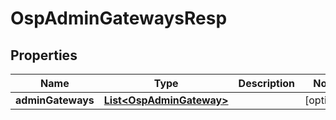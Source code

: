 # OspAdminGatewaysResp

## Properties
Name | Type | Description | Notes
------------ | ------------- | ------------- | -------------
**adminGateways** | [**List&lt;OspAdminGateway&gt;**](OspAdminGateway.md) |  |  [optional]
